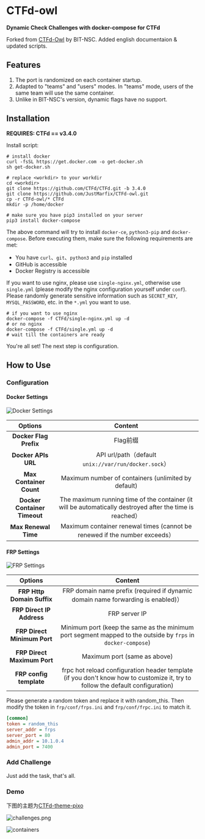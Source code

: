 # CTFd-owl

**Dynamic Check Challenges with docker-compose for CTFd**

Forked from [CTFd-Owl](https://github.com/BIT-NSC/ctfd-owl.git) by BIT-NSC.
Added english documentaion & updated scripts.

## Features

1. The port is randomized on each container startup.
2. Adapted to "teams" and "users" modes. In "teams" mode, users of the same team will use the same container.
3. Unlike in BIT-NSC's version, dynamic flags have no support.


## Installation

**REQUIRES: CTFd == v3.4.0**

Install script:

```shell
# install docker
curl -fsSL https://get.docker.com -o get-docker.sh
sh get-docker.sh

# replace <workdir> to your workdir
cd <workdir>
git clone https://github.com/CTFd/CTFd.git -b 3.4.0
git clone https://github.com/JustMarfix/CTFd-owl.git
cp -r CTFd-owl/* CTFd
mkdir -p /home/docker

# make sure you have pip3 installed on your server
pip3 install docker-compose
```

The above command will try to install `docker-ce`, `python3-pip` and `docker-compose`. Before executing them, make sure
the following requirements are met:

* You have `curl`、`git`、`python3` and `pip` installed
* GitHub is accessible
* Docker Registry is accessible

If you want to use nginx, please use `single-nginx.yml`, otherwise use `single.yml` (please modify the nginx
configuration yourself under `conf`).
Please randomly generate sensitive information such as `SECRET_KEY`, `MYSQL_PASSWORD`, etc. in the `*.yml` you want to
use.

```shell
# if you want to use nginx
docker-compose -f CTFd/single-nginx.yml up -d
# or no nginx
docker-compose -f CTFd/single.yml up -d
# wait till the containers are ready
```

You're all set! The next step is configuration.

## How to Use

### Configuration

#### Docker Settings

![Docker Settings](./assets/ctfd-owl_admin_settings-docker.png)

|           Options            |                                                 Content                                                  |
|:----------------------------:|:--------------------------------------------------------------------------------------------------------:|
|    **Docker Flag Prefix**    |                                                  Flag前缀                                                  |
|     **Docker APIs URL**      |                            API url/path（default `unix://var/run/docker.sock`）                            |
|   **Max Container Count**    |                           Maximum number of containers (unlimited by default)                            |
| **Docker Container Timeout** | The maximum running time of the container (it will be automatically destroyed after the time is reached） |
|     **Max Renewal Time**     |                Maximum container renewal times (cannot be renewed if the number exceeds）                 |

#### FRP Settings

![FRP Settings](./assets/ctfd-owl_admin_settings-frp.png)

|           Options           |                                                            Content                                                             |
|:---------------------------:|:------------------------------------------------------------------------------------------------------------------------------:|
| **FRP Http Domain Suffix**  |                        FRP domain name prefix (required if dynamic domain name forwarding is enabled)）                         |
|  **FRP Direct IP Address**  |                                                         FRP server IP                                                          |
| **FRP Direct Minimum Port** |          Minimum port (keep the same as the minimum port segment mapped to the outside by `frps` in `docker-compose`)          |
| **FRP Direct Maximum Port** |                                                  Maximum port (same as above)                                                  |
|   **FRP config template**   | frpc hot reload configuration header template (if you don't know how to customize it, try to follow the default configuration) |

Please generate a random token and replace it with random_this. Then modify the token in `frp/conf/frps.ini` and `frp/conf/frpc.ini` to match it.
```ini
[common]
token = random_this
server_addr = frps
server_port = 80
admin_addr = 10.1.0.4
admin_port = 7400
```

### Add Challenge

Just add the task, that's all.

### Demo

下图的主题为[CTFd-theme-pixo](https://github.com/BIT-NSC/CTFd-theme-pixo)

![challenges.png](./assets/challenges.png)

![containers](./assets/ctfd-owl_admin_containers.png)


